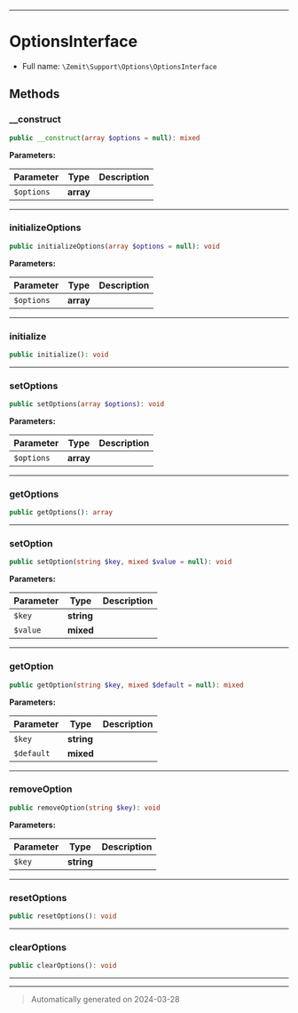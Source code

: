 ***

# OptionsInterface





* Full name: `\Zemit\Support\Options\OptionsInterface`



## Methods


### __construct



```php
public __construct(array $options = null): mixed
```








**Parameters:**

| Parameter | Type | Description |
|-----------|------|-------------|
| `$options` | **array** |  |





***

### initializeOptions



```php
public initializeOptions(array $options = null): void
```








**Parameters:**

| Parameter | Type | Description |
|-----------|------|-------------|
| `$options` | **array** |  |





***

### initialize



```php
public initialize(): void
```












***

### setOptions



```php
public setOptions(array $options): void
```








**Parameters:**

| Parameter | Type | Description |
|-----------|------|-------------|
| `$options` | **array** |  |





***

### getOptions



```php
public getOptions(): array
```












***

### setOption



```php
public setOption(string $key, mixed $value = null): void
```








**Parameters:**

| Parameter | Type | Description |
|-----------|------|-------------|
| `$key` | **string** |  |
| `$value` | **mixed** |  |





***

### getOption



```php
public getOption(string $key, mixed $default = null): mixed
```








**Parameters:**

| Parameter | Type | Description |
|-----------|------|-------------|
| `$key` | **string** |  |
| `$default` | **mixed** |  |





***

### removeOption



```php
public removeOption(string $key): void
```








**Parameters:**

| Parameter | Type | Description |
|-----------|------|-------------|
| `$key` | **string** |  |





***

### resetOptions



```php
public resetOptions(): void
```












***

### clearOptions



```php
public clearOptions(): void
```












***


***
> Automatically generated on 2024-03-28
